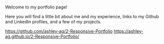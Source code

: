 Welcome to my portfolio page! 

Here you will find a little bit about me and my experience, links to my Github and LinkedIn profiles, and a few of my projects.

https://github.com/ashley-ag/2-Responsive-Portfolio
https://ashley-ag.github.io/2-Responsive-Portfolio/

